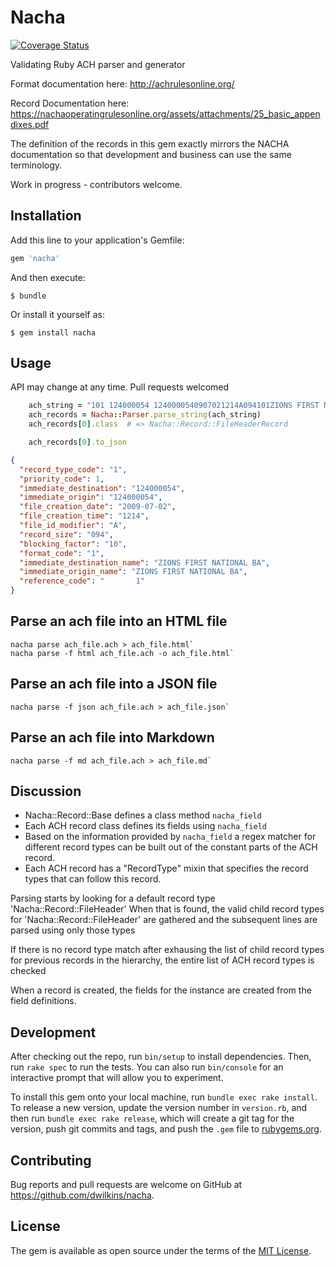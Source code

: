 # Nacha

[![Coverage Status](https://coveralls.io/repos/github/badges/shields/badge.svg?branch=master)](https://coveralls.io/github/badges/shields?branch=master)

Validating Ruby ACH parser and generator

Format documentation here: http://achrulesonline.org/

Record Documentation here: https://nachaoperatingrulesonline.org/assets/attachments/25_basic_appendixes.pdf

The definition of the records in this gem exactly mirrors the NACHA
documentation so that development and business can use the same terminology.

Work in progress - contributors welcome.

## Installation

Add this line to your application's Gemfile:

```ruby
gem 'nacha'
```

And then execute:

    $ bundle

Or install it yourself as:

    $ gem install nacha

## Usage

API may change at any time.   Pull requests welcomed



```ruby
    ach_string = "101 124000054 1240000540907021214A094101ZIONS FIRST NATIONAL BAZIONS FIRST NATIONAL BA       1"
    ach_records = Nacha::Parser.parse_string(ach_string)
    ach_records[0].class  # => Nacha::Record::FileHeaderRecord

    ach_records[0].to_json
```
```json
{
  "record_type_code": "1",
  "priority_code": 1,
  "immediate_destination": "124000054",
  "immediate_origin": "124000054",
  "file_creation_date": "2009-07-02",
  "file_creation_time": "1214",
  "file_id_modifier": "A",
  "record_size": "094",
  "blocking_factor": "10",
  "format_code": "1",
  "immediate_destination_name": "ZIONS FIRST NATIONAL BA",
  "immediate_origin_name": "ZIONS FIRST NATIONAL BA",
  "reference_code": "       1"
}
```

## Parse an ach file into an HTML file

```
nacha parse ach_file.ach > ach_file.html`
nacha parse -f html ach_file.ach -o ach_file.html`
```

## Parse an ach file into a JSON file

```
nacha parse -f json ach_file.ach > ach_file.json`
```

## Parse an ach file into Markdown

```
nacha parse -f md ach_file.ach > ach_file.md`
```

## Discussion

* Nacha::Record::Base defines a class method `nacha_field`
* Each ACH record class defines its fields using `nacha_field`
* Based on the information provided by `nacha_field` a regex matcher
  for different record types can be built out of the constant parts
  of the ACH record.
* Each ACH record has a "RecordType" mixin that specifies the record
  types that can follow this record.

Parsing starts by looking for a default record type 'Nacha::Record::FileHeader'
When that is found, the valid child record types for 'Nacha::Record::FileHeader'
are gathered and the subsequent lines are parsed using only those types

If there is no record type match after exhausing the list of child record types
for previous records in the hierarchy, the entire list of ACH record types is
checked

When a record is created, the fields for the instance are created from
the field definitions.

## Development

After checking out the repo, run `bin/setup` to install dependencies. Then, run `rake spec` to run the tests. You can also run `bin/console` for an interactive prompt that will allow you to experiment.

To install this gem onto your local machine, run `bundle exec rake install`. To release a new version, update the version number in `version.rb`, and then run `bundle exec rake release`, which will create a git tag for the version, push git commits and tags, and push the `.gem` file to [rubygems.org](https://rubygems.org).

## Contributing

Bug reports and pull requests are welcome on GitHub at https://github.com/dwilkins/nacha.


## License

The gem is available as open source under the terms of the [MIT License](http://opensource.org/licenses/MIT).

